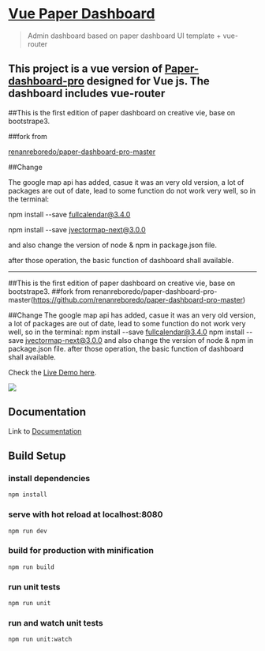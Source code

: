 # [Vue Paper Dashboard](https://www.creative-tim.com/product/vue-paper-dashboard-pro)

> Admin dashboard based on paper dashboard UI template + vue-router

This project is a vue version of [Paper-dashboard-pro](https://www.creative-tim.com/product/paper-dashboard-pro)
designed for Vue js. The dashboard includes vue-router
------

##This is the first edition of paper dashboard on creative vie, base on bootstrape3.

##fork from

[renanreboredo/paper-dashboard-pro-master](https://github.com/renanreboredo/paper-dashboard-pro-master)

##Change

The google map api has added, casue it was an very old version, a lot of packages are out of date, lead to some function do not work very well,
so in the terminal:

npm install --save fullcalendar@3.4.0

npm install --save jvectormap-next@3.0.0

and also change the version of node & npm in package.json file.

after those operation, the basic function of dashboard shall available.

-------------------------

##This is the first edition of paper dashboard on creative vie, base on bootstrape3.
##fork from renanreboredo/paper-dashboard-pro-master(https://github.com/renanreboredo/paper-dashboard-pro-master)

##Change
The google map api has added, casue it was an very old version, a lot of packages are out of date, lead to some function do not work very well,
so in the terminal: 
npm install --save fullcalendar@3.4.0
npm install --save jvectormap-next@3.0.0
and also change the version of node & npm in package.json file.
after those operation, the basic function of dashboard shall available.


Check the [Live Demo here](https://cristijora.github.io/paper-dashboard-pro/#/admin/overview).

![](http://i.imgur.com/3iC1hOs.gif)

## Documentation
Link to [Documentation](https://cristijora.github.io/paper-dashboard-pro/documentation.html?selectedKind=Buttons&selectedStory=Default&full=0&down=1&left=1&panelRight=0&downPanel=tuchk4%2Freadme%2Fpanel)

## Build Setup

### install dependencies
`npm install`
### serve with hot reload at localhost:8080
`npm run dev`
### build for production with minification
`npm run build`
### run unit tests
`npm run unit`
### run and watch unit tests
`npm run unit:watch`


[CHANGELOG]: ./CHANGELOG.md

